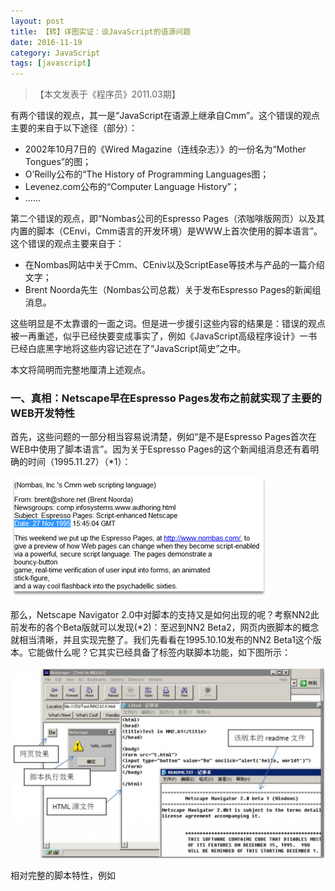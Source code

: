```yaml
---
layout: post
title: 【转】详图实证：谈JavaScript的语源问题
date: 2016-11-19
category: JavaScript
tags: [javascript]
---
```


>【本文发表于《程序员》2011.03期】

有两个错误的观点，其一是“JavaScript在语源上继承自Cmm”。这个错误的观点主要的来自于以下途径（部分）：

*	2002年10月7日的《Wired Magazine（连线杂志）》的一份名为“Mother Tongues”的图；
*	O’Reilly公布的“The History of Programming Languages图；
*	Levenez.com公布的“Computer Language History”；
*	……

第二个错误的观点，即“Nombas公司的Espresso Pages（浓咖啡版网页）以及其内置的脚本（CEnvi，Cmm语言的开发环境）是WWW上首次使用的脚本语言”。这个错误的观点主要来自于：

*	在Nombas网站中关于Cmm、CEniv以及ScriptEase等技术与产品的一篇介绍文字；
*	Brent Noorda先生（Nombas公司总裁）关于发布Espresso Pages的新闻组消息。

这些明显是不太靠谱的一面之词。但是进一步援引这些内容的结果是：错误的观点被一再重述，似乎已经快要变成事实了，例如《JavaScript高级程序设计》一书已经白底黑字地将这些内容记述在了“JavaScript简史”之中。

本文将简明而完整地厘清上述观点。

### 一、真相：Netscape早在Espresso Pages发布之前就实现了主要的WEB开发特性 ###

首先，这些问题的一部分相当容易说清楚，例如“是不是Espresso Pages首次在WEB中使用了脚本语言”。因为关于Espresso Pages的这个新闻组消息还有着明确的时间（1995.11.27）（*1）：

![](/images/posts/jsorigin/1.png)

那么，Netscape Navigator 2.0中对脚本的支持又是如何出现的呢？考察NN2此前发布的各个Beta版就可以发现(*2)：至迟到NN2 Beta2，网页内嵌脚本的概念就相当清晰，并且实现完整了。我们先看看在1995.10.10发布的NN2 Beta1这个版本。它能做什么呢？它其实已经具备了标签内联脚本功能，如下图所示：

![](/images/posts/jsorigin/2.jpg)

相对完整的脚本特性，例如<script>标签与function函数等，则要等到NN beta2才支持，其发布时间为1995.11.04：

![](/images/posts/jsorigin/3.png)

上面的示例说明了beta2中的脚本已经开始支持在函数内通过this引用来得到window对象，而frames、self这些成员在这时的window对象中就已经存在，这些事实上就是最最原始的DOM。

所以尽管Nombas是抢在了Netscape Navigator 2.0正式发布（1996.01.23，JavaScript 1.0随该版本发布）之前，公开了在NN2上嵌入第三方脚本引擎的方式来实现的Espresso Pages，但是与我们今天讨论的WEB开发相关的一切，在这之前、在NN Beta2中就已成事实了。而这个Netscape Navigator Beta2的发布时间，比Espresso Pages的发布早了近一个月。

《JavaScript高级程序设计》一书中不但认为Espresso Pages是WWW上“首次使用脚本语言的标志”，还继续讲道：

>相信当初的Nombas公司不太可能意识到，他们这种网页中嵌入脚本的想法会在很大程度上左右未来因特网的发展。

这段“文字游戏”很容易让读者将“网页嵌入脚本”的设想归功于Nombas，以及具体的那个脚本语言Cmm。但如同上面所说的，这种设想并非源自Espresso Pages。这些想法的确左右了因特网的发展，但是没有任何证据显示Nombas与这一起源存在关系。

### 二、真相：Cmm与JavaScript完全无关，而ScriptEase不过是追随者 ###

Cmm的确是一种脚本语言，比JavaScript出现得早很多。但这个脚本语言并不是嵌入式的，它需要一个名为CEniv的可执行程序，来运行这种扩展名为.cmm的脚本代码文件。因为Cmm一开始并没有设计为嵌入式语言，所以这些称为Espresso Pages的东西其实是一些可供下载的Demos，使用者需要安装CEnvi的某个版本，并通过一些配置来使Demo能在NN2 beta中使用。原文是：

>but for now these demos use our CEnvi for Windows application as a helper. Instructions are on the page for how to configure, including a download of a demo of the Cmm interpreter.

现在已经再也找不到这些下载和操作指南了。不过我们这里并不想考察Espresso Pages的效果，而是想说清他当时所使用的Cmm语言与JavaScript语言有没有什么关系。因为当时JavaScript正在开发之中，而Cmm已经出现了三年之久，那么JavaScript的语言设计是否参考了Cmm呢？

目前可以下载到的CEnvi包括以下版本：

CEnvi 1.0                        – 1993.08.09

CEnvi 1.008                     – 1993.12.21

CEnvi 1.009 for DOS/Win/OS2    – 1994.11.29

CEnvi 2.0 for DOS/Win/OS2      – 1995.03.29

CEnvi 2.10 for DOS/Win/NT/OS2  – 1995.10.17

CEnvi 2.11 for DOS             – 1996.02.20

在NN2之前的是CEnvi 2.0，NN2正式发布之后则有CEnvi 2.11。我们只需要考察这其中的Cmm语言的特性以及其进化的路线，就可以了解这一阶段中二者可能存在的相互影响。根据Cmm的语言手册(*3)，其主要的发展为：

*	1.0 ~ 2.0：添加了字符串中的转义字符(Escape Sequences for Characters)
*	2.0 ~ 2.1：无变化
*	2.1 ~ 2.11：无变化

也就是说，Cmm语言从1993年随CEnvi发布一直到1996年2月，下面的语言特性并没有任何实质性的变化：

*	与C语言相似的运算符（包括位运算、布尔运符和三元”?:”运算符等）、注释、字符串表达方式；
*	有Byte、Integer、Float等数据类型，不需要预声明变量，变量在第一次赋值时创建并关联类型；
*	有数组与字符串类型，数组不需要预定义长度或元素类型；字符串是字符类型的数组，可以通过数组下标存取；可以通过”...”方式，或用{...}声明一系列单个字符的方式来声明字符串；
*	有结构(Structures)数据类型，用“.”字符存取其字段；
*	有if、while、do、switch以及for等等语句，有GOTO语句；
*	可以声明函数，但不需要用function关键字开始，也不需要声明参数类型，参数个数必须是确定的。
*	有#include与#define等预声明语句；在任意函数之外的代码为初始化代码，其声明的变量为全局变量；在初始化代码之后执行的第一个函数为main(ArgCount, ArgStrings)。

可见Cmm语言的多数概念来自于C语言，而与JavaScript所体现的面向对象特性毫无关系。例如Cmm的数组是一个独立的数据类型，取得数组的长度应使用GetArraySpan(aArr)函数，而不是取数组这个对象的一个属性aArr.length。通过对Cmm语言特性的详细分析可见：即使JavaScript与Cmm存有一些相似的部分，那么最多也是其借鉴自C语言的表达式运算、语句语法等等，而这些并不足以成为“JavaScript语源自Cmm”的证据。

而在这个话题中的另一个角色，是名为“ScriptEase”的脚本语言，它也是最早符合ECMAScript 262标准的语言之一——简单的说，它也是一个JavaScript语言。而且，Nombas公司正是因此将Cmm与JavaScript挂上关系，因为他们声称：ScriptEase就是Cmm，只不过是换了个名字。

真的只是换了一个名字这样简单吗？

此前我们说过，Cmm的最后一个可见的发布包含在CEnvi 2.11中，发布时间是1996.02.20，其语言特性与上述列表一致（没有变化）。这个语言是什么时候更名的呢？答案是：晚于1997.02.06。因为在1997年4月至6月间，Nombas公司发布了CEnvi的3.0版本，在这个版本中首次使用到ScriptEase这个名字，其中的名为HISTORY的文件——该文件被打包的时间（令人惊奇地）是1997.02.06——描述这次更名的缘由：

![CEnvi更名成ScriptEase](/images/posts/jsorigin/4.png)

那么在这个版本中的ScriptEase又具有什么样的语言特性呢？答案是：与Cmm 1.0~2.11相比仍然没有变化。对比该ScriptEase 3.0发布包中的语言手册《The ScriptEase Language》与Cmm 2.11中对应文档可知：数组、字符串、函数、GOTO语句等等一切，仍跟Cmm中一模一样。

但是这个原来叫Cmm的语言摇身一变，改名叫ScriptEase了。现在，请看下面这样的代码（语言手册对比，左侧为ScriptEase 3.0 - 1997.04.15文档，右侧为Cmm 2.11 – 1996.02.20文档）：

![没有变化：对比Cmm与ScriptEase实际的代码](/images/posts/jsorigin/5.png)

相信任何一个看过JavaScript代码的人都会明白，这个名为Cmm/ScriptEase的语言，所采用的函数声明的语法绝非JavaScript语法，也绝对不可能符合ECMAScript所定义的规范。而此时已是1997年，JavaScript 已经发布了两年，ECMAScript标准已即将发布（1997.06）。虽然现在的Cmm已经更名为ScriptEase，但在其语言手册中仍然找不到Object这样的词汇，代码上仍然使用着最初的函数声明语法。

那么，这样的一门语言又是何时摇身一变，以至于被误认为“JavaScript的语源”的呢。这一时间还要推进到半年之后，也就是1997年12月。这时ScriptEase发布了它的4.0版，在目前可以找到的一个名为“ScriptEase:WebServer Edition 4.01 – 1997.12.08”版本中（准确的说，我并没有找到3.0至4.0的全部发布过程），终于有了一份手册，开始采用如下的语法：

![ScriptEase很晚才正式地支持JavaScript的语法](/images/posts/jsorigin/6.png)

正是在这份ScriptEase官方手册中，写道：

![ScriptEase的发布](/images/posts/jsorigin/7.png)

现在这一切还需要解释吗？以下两个言论：

*	ScriptEase在从3.0到4.0的过程中，采用了ECMAScript标准，进而实现了JavaScript的一个版本；
*	JavaScript语源自Cmm，继承了后者语言特性

其中，后者是何等的站不住脚？！然而，它正是这样地画在了O’Reilly的图册里(*4)：

![O'Reilly导致了更大范围的误解](/images/posts/jsorigin/8.png) 

### 三、真相：Nombas公司的广告做得太好 ###

大概是2001年前后，Nombas官方网页对其ScriptEase的介绍中，使用着一份名为“History of ScriptEase and JavaScript”的文档(*5)，但这个网页使用着与该文档标题完全不同的TITLE图片：

![Nombas官方：名不符实的图片](/images/posts/jsorigin/9.png)

这篇文章的序言写得中规中矩。大意是说1992年到1993年间，Nombas开发了一个Cmm语言。不过这里讲到了该语言是“embeddable scripting language”，如前所述，这时的Cmm并没有嵌入式的特性。但是从后来Nombas总是同时发布CEniv的不同操作系统平台版本来看，Cmm语言是采用了跨平台的语言（例如C）编译的。而“Cmm随CEnvi发布不同平台版本”并不能作为它“具有嵌入特性”的充分证据。再退一步来看，即使Cmm具备了嵌入式语言特性，可作为独立模块来嵌入到CEnvi发布，也并不表明它可以嵌入到后来的Netscape Navigator中，因为后者在当时是闭源的，没有可能让CEnvi来“嵌入”。

然而这一点，在《JavaScript高级程序设计》中被写成：

>When the popularity of Netscape Navigator started peaking, Nombas developed a version of CEnvi that could be embedded into web pages.
>
>（在Netscape Navigator受到人们的狂热追捧之际，Nombas公司开发了能够嵌入到Web页面中的CEnvi版本。）

可惜这并非事实。关于这一点，Nombas的原文是：

>When Netscape's first commercial browsers were released we made a version of CEnvi that could handle short scripts embedded within web pages.（当Netscape的第一个商业浏览器发布时，我们创建了一个嵌入在WEB页面中的、能够操作简短脚本的CEnvi版本。）

Nombas并没有在这里指明“first commercial browsers”是Netscape的哪一个具体版本。因此这段文字很容易让人误解为NN 1.0发布的时候，CEnvi就已经可以实现网页内嵌脚本了。而事实上，所谓的“CEnvi定制版本”根本就没有出现过，即使曾经有过，也不过是Nombas在NN 2.0 beta中玩的一些小手脚。进一步地说，这时的Cmm、CEnvi以及后文中的"Espresso Pages"，都只是Nombas在NN 2.0 Beta发布阶段的一些技术尝试而已。

然而，这篇Nombas的原文又继续谈论“网页内嵌脚本”的一些特点。例如：

>By embedded scripts within the page we allowed the client side to handle processing, rather than making all dynamic interaction happen on the server. This brought immediate client-side interaction with the user.（使用网页中的嵌入脚本，我们允许客户端控制一些东西，这比让所有动作发生在服务器端更好。这强化了客户端与用户之间的交互。）

这些特性描述也就仅仅是对这类技术的一个概述而已，并不表明什么有“原创”、“独创”或“初创”的意义（注意这段文字的未尾使用了“句号”）。但是接下来，Nombas耍了一个小花招，在文章中说：

>The advantages of client-side handling were made obvious by Nombas' "Espresso Pages", and Netscape soon began work on their own version, which they called LiveScript, and then renamed to JavaScript just before its final release.（Nombas的"Espresso Pages"使客户端控制的优势更加明显，接下来（and?）Netscape很快在他们自己的版本上开始工作，他们称之为LiveScript，然后就在正式版本之前更名为JavaScript。）

注意，“Netscape很快在他们自己的版本上开始工作”之前的“and”，这里可以理解为“接下来”，或者“并且”，或者仅仅是语气上的连贯，但无论如何，这此前一个“逗号”便暗示了“their own version（他们自己的版本）”与前面所述的一切存在“必然的”关系。然而如本文此前所述的：

“Espresso Pages”中网页内嵌脚本的想法，在NN Beta2中就已经成熟了，而后者早前了一个多月就发布了，谈不上受到了“Espresso Pages”的影响。

同样的，正是由于这个“and”以及逗号，使得LiveScript与后面的JavaScript“变成了”Cmm的一个后来者，被错误地解读成了“存在语源上的关系”。而本文此前的分析说明：

事实上是Cmm受到了JavaScript的影响：ScriptEase在从3.0到4.0的过程中，采用了ECMAScript标准，进而实现了JavaScript的一个版本。

正是Nombas原文中的措辞，不可避免地让人认为LiveScript是基于"Espresso Pages"思想的（或受到其影响的）一个版本，进而发展成为JavaScript。但是事实上：

*	JavaScript最早被称为Mocha（魔卡），这是项目的代码名。这个名字一直用到NN2.0 beta 2发布之前（95.11.04）——包括在beta 1中弹出的错误框上，还可以看到Mocha的名字。
*	NN2.0 beta2发布的时候使用了LiveScript这个内部名称。
*	随后Netscape与SUN共同发布声明（1995.12.04），正式启用了JavaScript这个名字。直到NN2.0 beta4发布时（1995.12.20），其文档与软件界面中才开始统一使用JavaScript这个名字。

这一切，与“Espresso Pages”是否出现，有什么样的关系吗？——毫无关联！ 

### 四、最后的定论，Brendan Eich的澄清 ###

在Wiki Talk中保留着Brendan Eich的一段对话(*6)，足以为Cmm与JavaScript之间的关系做最终的澄清。

>Hello. I first met Brent Noorda in late 1996, when Netscape brought JavaScript to ECMA for standardization. I had never heard of NOMBAS or its products before then. When I created JS in May 1995 (in about ten days for the core language implementation; the rest of that year was consumed by the DOM and browser embedding work), my influences were awk, C, HyperTalk, and Self, combined with management orders to "make it look like Java."

其一是与Cmm/Nombas的关系：

>我第一次见到Brent Noorda是在1996年底，……在此之前我从未听说过NOMBAS或它的产品。

其二是JS语言的创建过程，以及大概的时间：

>在1995年5月开始创建JS的时候（大约10天用于核心语言实现，其它的时间主要是用在DOM以及浏览器嵌入方面）。

其三是关于JS语源的最终结论：

>我的影响主要来自于awk、C、HyperTalk和Self，以及主管们所要求的“使它看起来像Java一点”。

关于第三点，JavaScript“像”Java，而不是“语源自”Java，可以由《JavaScript Working Document 1.0》(1996.01.22)，以及其原始的、Netscape公司的官方文档《JavaScript Authoring Guide》文档中的原文(*7)：

>The JavaScript language resembles java, …

以佐证。JavaScript在语法上与Java、Awk和Perl都有一定“形似”，这可以由《JavaScript Language Specification V1.1》（1996.11.18，Brendan Eich参与编订）文档中的原文(*8)：

>Borrows most of its syntax from Java, but also inherites from Awk and Perl

以佐证。最后，关于Brendan Eich所言：

>my influences were awk, C, HyperTalk, and Self

其中的关键语言特性——原型继承、动态类型和动态数据绑定等，并未出现在Netscape Navigator 2.0及其中的JavaScript 1.0中，因此这里不再详究。

参考：

*	1：http://embedded.eecs.berkeley.edu/Respep/Research/dds/Hyper-RNweb/0052.html
*	2：关于Netscape Navigator 2.0，其Beta版的发布时间采用安装包文件的打包时间，其正式版的发布时间采用官方公告时间。
*	3：关于Cmm语言的特性与版本变更的相关结论，是通过对照各个CEnvi版本中的Cmm语言手册（CEnvi Demo Manual, Chapter 2: Cmm Language Tutorial）而得出的。
*	4：http://oreilly.com/news/languageposter_0504.html
*	5：http://web.archive.org/web/20040618115018/http://www.nombas.com/us/scripting/history.htm
*	6：http://en.wikipedia.org/wiki/Talk:ECMAScript#Origins_of_LiveScript
*	7：http://tecfa.unige.ch/guides/js/js10.pdf
*	8：http://www.planetpdf.com/codecuts/pdfs/tutorial/jsspec.pdf